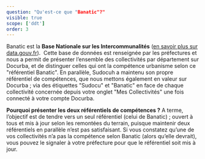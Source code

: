 ```yaml
---
question: "Qu'est-ce que "Banatic"?"
visible: true
scope: ['ddt']
order: 3
---
```


Banatic est la **Base Nationale sur les Intercommunalités** ([en savoir plus sur data.gouv.fr](https://www.data.gouv.fr/fr/datasets/base-nationale-sur-les-intercommunalites/)). 
Cette base de données est renseignée par les préfectures et nous a permit de présenter l’ensemble des collectivités par département sur Docurba, et de distinguer celles qui ont la compétence urbanisme selon ce "référentiel Banatic".
En parallèle, Sudocuh a maintenu son propre référentiel de compétences, que nous mettons également en valeur sur Docurba ; via des étiquettes "Sudocu" et "Banatic" en face de chaque collectivité concernée depuis votre onglet "Mes Collectivités" une fois connecté à votre compte Docurba. 

**Pourquoi présenter les deux référentiels de compétences ?**
A terme, l’objectif est de tendre vers un seul référentiel (celui de Banatic) ; ouvert à tous et mis à jour selon les remontées du terrain, puisque maintenir deux référentiels en parallèle n’est pas satisfaisant.
Si vous constatez qu’une de vos collectivités n’a pas la compétence selon Banatic (alors qu’elle devrait), vous pouvez le signaler à votre préfecture pour que le référentiel soit mis à jour.
